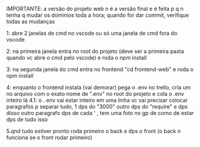 IMPORTANTE: a versão do projeto web n é a versão final e é feita p q n tenha q mudar os dominios toda a hora;
quando for dar commit, verifique todas as mudanças

1: abre 2 janelas de cmd no vscode ou só uma janela de cmd fora do vscode

2: na primeira janela entra no root do projeto (deve ser a primeira pasta quando vc abre o cmd pelo vscode) e roda o npm install

3: na segunda janela do cmd entra no frontend "cd frontend-web" e roda o npm install

4: enquanto o frontend instala (vai demorar) pega o .env no trello, cria um no arquivo com o exato nome de ".env" no root do projeto e cola o .env inteiro lá
4.1: o . env vai estar inteiro em uma linha  vc vai precisar colocar paragrafos p separar tudo, 1 dps do "3000" outro dps do "require" e dps disso outro paragrafo dps de cada ' , tem uma foto no gp de como de estar dps de tudo isso

5.qnd tudo estiver pronto roda primeiro o back e dps o front (o back n funciona se o front rodar primeiro)
